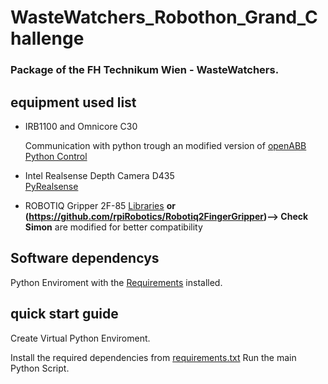 # WasteWatchers_Robothon_Grand_Challenge

### Package of the FH Technikum Wien - WasteWatchers.


## equipment used list

- IRB1100 and Omnicore C30
  
  Communication with python trough an modified version of [openABB Python Control](https://github.com/robotics/open_abb/wiki/Python-Control)

- Intel Realsense Depth Camera D435      
  [PyRealsense](https://github.com/toinsson/pyrealsense)  
  
- ROBOTIQ Gripper 2F-85
  [Libraries](https://github.com/frdedynamics/ros_robotiq_urcap_control) **or (https://github.com/rpiRobotics/Robotiq2FingerGripper)--> Check Simon**
  are modified for better compatibility

## Software dependencys

Python Enviroment with the [Requirements](requirements.txt) installed.

## quick start guide

Create Virtual Python Enviroment.

Install the required dependencies from [requirements.txt](requirements.txt)
Run the main Python Script.








